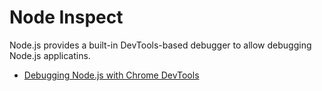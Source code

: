 # Node Inspect

Node.js provides a built-in DevTools-based debugger to allow debugging Node.js applicatins.

- [Debugging Node.js with Chrome DevTools](https://medium.com/@paul_irish/debugging-node-js-nightlies-with-chrome-devtools-7c4a1b95ae27)
